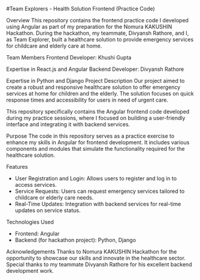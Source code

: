 #Team Explorers - Health Solution Frontend (Practice Code) 

Overview
This repository contains the frontend practice code I developed using Angular as part of my preparation for the Nomura KAKUSHIN Hackathon. During the hackathon, my teammate, Divyansh Rathore, and I, as Team Explorer, built a healthcare solution to provide emergency services for childcare and elderly care at home.

Team Members
Frontend Developer: Khushi Gupta

Expertise in React.js and Angular
Backend Developer: Divyansh Rathore

Expertise in Python and Django
Project Description
Our project aimed to create a robust and responsive healthcare solution to offer emergency services at home for children and the elderly. The solution focuses on quick response times and accessibility for users in need of urgent care.

This repository specifically contains the Angular frontend code developed during my practice sessions, where I focused on building a user-friendly interface and integrating it with backend services.

Purpose
The code in this repository serves as a practice exercise to enhance my skills in Angular for frontend development. It includes various components and modules that simulate the functionality required for the healthcare solution.

Features
* User Registration and Login: Allows users to register and log in to access services.
* Service Requests: Users can request emergency services tailored to childcare or elderly care needs.
* Real-Time Updates: Integration with backend services for real-time updates on service status.

Technologies Used
- Frontend: Angular
- Backend (for hackathon project): Python, Django

Acknowledgements
Thanks to Nomura KAKUSHIN Hackathon for the opportunity to showcase our skills and innovate in the healthcare sector. Special thanks to my teammate Divyansh Rathore for his excellent backend development work.





